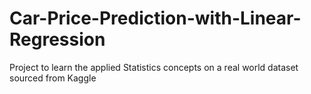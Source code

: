# Car-Price-Prediction-with-Linear-Regression
Project to learn the applied Statistics concepts on a real world dataset sourced from Kaggle
